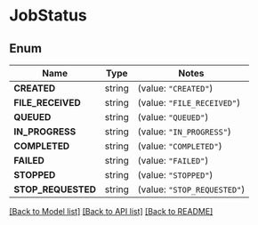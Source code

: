 # JobStatus

## Enum

Name | Type | Notes
------------ | ------------- | -------------
**CREATED** | string | (value: `"CREATED"`)
**FILE_RECEIVED** | string | (value: `"FILE_RECEIVED"`)
**QUEUED** | string | (value: `"QUEUED"`)
**IN_PROGRESS** | string | (value: `"IN_PROGRESS"`)
**COMPLETED** | string | (value: `"COMPLETED"`)
**FAILED** | string | (value: `"FAILED"`)
**STOPPED** | string | (value: `"STOPPED"`)
**STOP_REQUESTED** | string | (value: `"STOP_REQUESTED"`)


[[Back to Model list]](../README.md#documentation-for-models) [[Back to API list]](../README.md#documentation-for-api-endpoints) [[Back to README]](../README.md)


